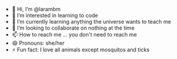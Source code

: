 - 👋 Hi, I’m @larambm
- 👀 I’m interested in learning to code
- 🌱 I’m currently learning anything the universe wants to teach me  
- 💞️ I’m looking to collaborate on nothing at the time
- 📫 How to reach me ... you don't need to reach me
- 😄 Pronouns: she/her
- ⚡ Fun fact: I love all animals except mosquitos and ticks

<!---
larambm/larambm is a ✨ special ✨ repository because its `README.md` (this file) appears on your GitHub profile.
You can click the Preview link to take a look at your changes.
--->
